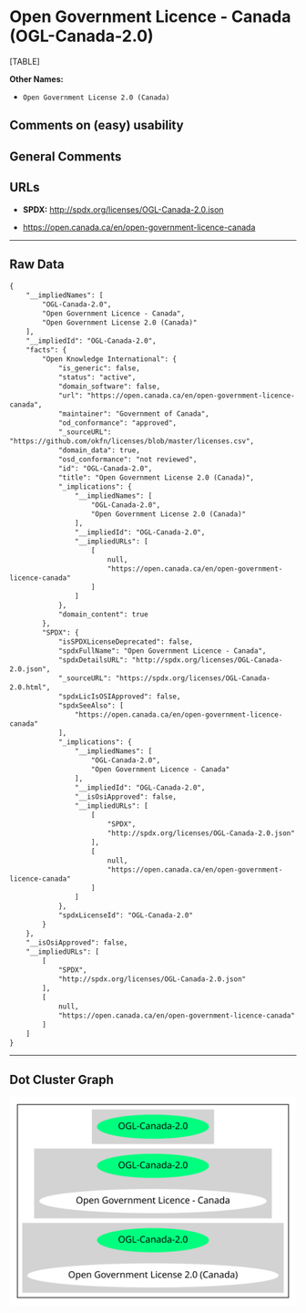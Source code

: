 Open Government Licence - Canada (OGL-Canada-2.0)
=================================================

[TABLE]

**Other Names:**

-   `Open Government License 2.0 (Canada)`

Comments on (easy) usability
----------------------------

General Comments
----------------

URLs
----

-   **SPDX:** http://spdx.org/licenses/OGL-Canada-2.0.json

-   https://open.canada.ca/en/open-government-licence-canada

------------------------------------------------------------------------

Raw Data
--------

    {
        "__impliedNames": [
            "OGL-Canada-2.0",
            "Open Government Licence - Canada",
            "Open Government License 2.0 (Canada)"
        ],
        "__impliedId": "OGL-Canada-2.0",
        "facts": {
            "Open Knowledge International": {
                "is_generic": false,
                "status": "active",
                "domain_software": false,
                "url": "https://open.canada.ca/en/open-government-licence-canada",
                "maintainer": "Government of Canada",
                "od_conformance": "approved",
                "_sourceURL": "https://github.com/okfn/licenses/blob/master/licenses.csv",
                "domain_data": true,
                "osd_conformance": "not reviewed",
                "id": "OGL-Canada-2.0",
                "title": "Open Government License 2.0 (Canada)",
                "_implications": {
                    "__impliedNames": [
                        "OGL-Canada-2.0",
                        "Open Government License 2.0 (Canada)"
                    ],
                    "__impliedId": "OGL-Canada-2.0",
                    "__impliedURLs": [
                        [
                            null,
                            "https://open.canada.ca/en/open-government-licence-canada"
                        ]
                    ]
                },
                "domain_content": true
            },
            "SPDX": {
                "isSPDXLicenseDeprecated": false,
                "spdxFullName": "Open Government Licence - Canada",
                "spdxDetailsURL": "http://spdx.org/licenses/OGL-Canada-2.0.json",
                "_sourceURL": "https://spdx.org/licenses/OGL-Canada-2.0.html",
                "spdxLicIsOSIApproved": false,
                "spdxSeeAlso": [
                    "https://open.canada.ca/en/open-government-licence-canada"
                ],
                "_implications": {
                    "__impliedNames": [
                        "OGL-Canada-2.0",
                        "Open Government Licence - Canada"
                    ],
                    "__impliedId": "OGL-Canada-2.0",
                    "__isOsiApproved": false,
                    "__impliedURLs": [
                        [
                            "SPDX",
                            "http://spdx.org/licenses/OGL-Canada-2.0.json"
                        ],
                        [
                            null,
                            "https://open.canada.ca/en/open-government-licence-canada"
                        ]
                    ]
                },
                "spdxLicenseId": "OGL-Canada-2.0"
            }
        },
        "__isOsiApproved": false,
        "__impliedURLs": [
            [
                "SPDX",
                "http://spdx.org/licenses/OGL-Canada-2.0.json"
            ],
            [
                null,
                "https://open.canada.ca/en/open-government-licence-canada"
            ]
        ]
    }

------------------------------------------------------------------------

Dot Cluster Graph
-----------------

![](../dot/OGL-Canada-2.0.svg "dot")